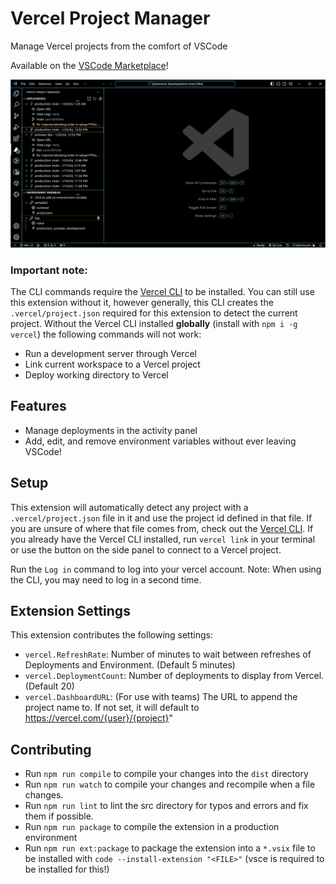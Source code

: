 # Vercel Project Manager

Manage Vercel projects from the comfort of VSCode

Available on the [VSCode Marketplace](https://marketplace.visualstudio.com/items?itemName=AaronDill.vercel-project-manager-vscode)!

![Image of side panel](side-panel-screenshot.png)

### Important note:

The CLI commands require the [Vercel CLI](https://vercel.com/docs/cli) to be installed. You can still use this extension without it, however generally, this CLI creates the `.vercel/project.json` required for this extension to detect the current project.
Without the Vercel CLI installed **globally** (install with `npm i -g vercel`) the following commands will not work:

- Run a development server through Vercel
- Link current workspace to a Vercel project
- Deploy working directory to Vercel

## Features

- Manage deployments in the activity panel
- Add, edit, and remove environment variables without ever leaving VSCode!

## Setup

This extension will automatically detect any project with a `.vercel/project.json` file in it and use the project id defined in that file. If you are unsure of where that file comes from, check out the [Vercel CLI](https://vercel.com/docs/cli).
If you already have the Vercel CLI installed, run `vercel link` in your terminal or use the button on the side panel to connect to a Vercel project.

Run the `Log in` command to log into your vercel account.
Note: When using the CLI, you may need to log in a second time.

## Extension Settings

This extension contributes the following settings:

- `vercel.RefreshRate`: Number of minutes to wait between refreshes of Deployments and Environment. (Default 5 minutes)
- `vercel.DeploymentCount`: Number of deployments to display from Vercel. (Default 20)
- `vercel.DashboardURL`: (For use with teams) The URL to append the project name to. If not set, it will default to https://vercel.com/{user}/{project}"

## Contributing

- Run `npm run compile` to compile your changes into the `dist` directory
- Run `npm run watch` to compile your changes and recompile when a file changes.
- Run `npm run lint` to lint the src directory for typos and errors and fix them if possible.
- Run `npm run package` to compile the extension in a production environment
- Run `npm run ext:package` to package the extension into a `*.vsix` file to be installed with `code --install-extension "<FILE>"` (vsce is required to be installed for this!)

